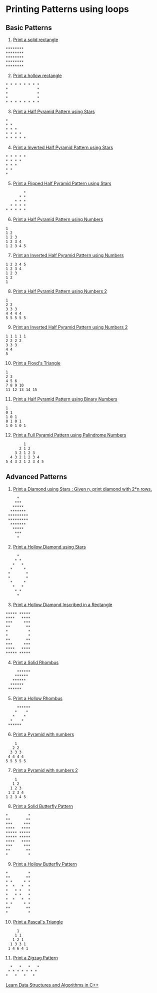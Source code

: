 # Printing Patterns using loops

## Basic Patterns

1. [Print a solid rectangle](./solidRectangle.cpp)

```
********
********
********
********
********
```

2. [Print a hollow rectangle](./hollowRectangle.cpp)

```
* * * * * * * *
*             *
*             *
*             *
* * * * * * * *
```

3. [Print a Half Pyramid Pattern using Stars](./halfPyramid.cpp)

```
*
* *
* * *
* * * *
* * * * *
```

4. [Print a Inverted Half Pyramid Pattern using Stars](./invHalfPyramid.cpp)

```
* * * * *
* * * *
* * *
* *
*
```

5. [Print a Flipped Half Pyramid Pattern using Stars](./flipHalfPyramid.cpp)

```
        *
      * *
    * * *
  * * * *
* * * * *
```

6. [Print a Half Pyramid Pattern using Numbers](./numbHalfPyramid.cpp)

```
1
1 2
1 2 3
1 2 3 4
1 2 3 4 5
```

7. [Print an Inverted Half Pyramid Pattern using Numbers](./numbInvHalfPyramid.cpp)

```
1 2 3 4 5
1 2 3 4
1 2 3
1 2
1
```

8. [Print a Half Pyramid Pattern using Numbers 2](./numbHalfPyramid2.cpp)

```
1
2 2
3 3 3
4 4 4 4
5 5 5 5 5
```

9. [Print an Inverted Half Pyramid Pattern using Numbers 2](./numbInvHalfPyramid2.cpp)

```
1 1 1 1 1
2 2 2 2
3 3 3
4 4
5
```

10. [Print a Floyd's Triangle](./floydsTriangle.cpp)

```
1
2 3
4 5 6
7 8 9 10
11 12 13 14 15
```

11. [Print a Half Pyramid Pattern using Binary Numbers](./binaryHalfPyramid.cpp)

```
1
0 1
1 0 1
0 1 0 1
1 0 1 0 1
```

12. [Print a Full Pyramid Pattern using Palindrome Numbers](./palindromePyramid.cpp)

```
        1
      2 1 2
    3 2 1 2 3
  4 3 2 1 2 3 4
5 4 3 2 1 2 3 4 5
```

## Advanced Patterns

1. [Print a Diamond using Stars : Given n, print diamond with 2\*n rows.](./solidDiamond.cpp)

```
     *
    ***
   *****
  *******
 *********
 *********
  *******
   *****
    ***
     *
```

2. [Print a Hollow Diamond using Stars](./hollowDiamond.cpp)

```
     *
    * *
   *   *
  *     *
 *       *
 *       *
  *     *
   *   *
    * *
     *
```

3. [Print a Hollow Diamond Inscribed in a Rectangle](./diamondInscribedRectangle.cpp)

```
***** *****
****   ****
***     ***
**       **
*         *
*         *
**       **
***     ***
****   ****
***** *****
```

4. [Print a Solid Rhombus](./solidRhombus.cpp)

```
     ******
    ******
   ******
  ******
 ******
```

5. [Print a Hollow Rhombus](./hollowRhombus.cpp)

```
     ******
    *    *
   *    *
  *    *
 ******
```

6. [Print a Pyramid with numbers](./numbPyramid.cpp)

```
    1
   2 2
  3 3 3
 4 4 4 4
5 5 5 5 5
```

7. [Print a Pyramid with numbers 2](./numbPyramid2.cpp)

```
    1
   1 2
  1 2 3
 1 2 3 4
1 2 3 4 5
```

8. [Print a Solid Butterfly Pattern](./solidButterfly.cpp)

```
*         *
**       **
***     ***
****   ****
***** *****
***** *****
****   ****
***     ***
**       **
*         *
```

9. [Print a Hollow Butterfly Pattern](./hollowButterfly.cpp)

```
*         *
**       **
* *     * *
*  *   *  *
*   * *   *
*   * *   *
*  *   *  *
* *     * *
**       **
*         *
```

10. [Print a Pascal's Triangle](./pascalTriangle.cpp)

```
     1
    1 1
   1 2 1
  1 3 3 1
 1 4 6 4 1
```

11. [Print a Zigzag Pattern](./zigzag.cpp)

```
  *   *   *   *
 * * * * * * *
*   *   *   *
```

[Learn Data Structures and Algorithms in C++](https://github.com/VinayakTekade/Data-Structures-and-Algorithm)
